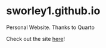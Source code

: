 # sworley1.github.io
Personal Website. Thanks to Quarto 

Check out the site [here](https://sworley1.github.io/)! 

